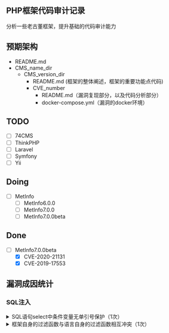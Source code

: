 ## PHP框架代码审计记录
分析一些老古董框架，提升基础的代码审计能力

## 预期架构
* README.md
* CMS_name_dir
  * CMS_version_dir
    * README.md (框架的整体阐述，框架的重要功能点代码)
    * CVE_number
      * README.md（漏洞复现部分，以及代码分析部分）
      * docker-compose.yml（漏洞的docker环境）

## TODO
- [ ] 74CMS
- [ ] ThinkPHP
- [ ] Laravel
- [ ] Symfony
- [ ] Yii

## Doing
- [ ] MetInfo
  - [ ] MetInfo6.0.0
  - [ ] MetInfo7.0.0
  - [ ] MetInfo7.0.0beta
    
## Done
- [ ] MetInfo7.0.0beta
  - [x] CVE-2020-21131
  - [x] CVE-2019-17553

## 漏洞成因统计
### SQL注入
<details>
<summary>SQL语句select中条件变量无单引号保护（1次）</summary>

* CVE-2020-21131

</details>

<details>
<summary>框架自身的过滤函数与语言自身的过滤函数相互冲突（1次）</summary>

* CVE-2019-17553

</details>
